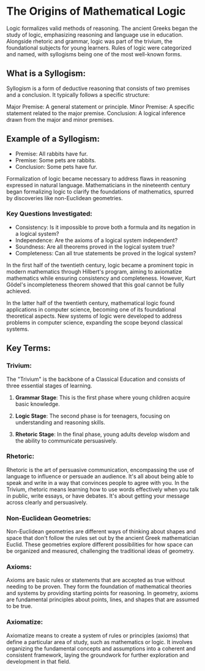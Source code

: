 # The Origins of Mathematical Logic

Logic formalizes valid methods of reasoning. The ancient Greeks began the study of logic, emphasizing reasoning and language use in education. Alongside rhetoric and grammar, logic was part of the trivium, the foundational subjects for young learners. Rules of logic were categorized and named, with syllogisms being one of the most well-known forms.

## What is a Syllogism:

Syllogism is a form of deductive reasoning that consists of two premises and a conclusion. It typically follows a specific structure:

Major Premise: A general statement or principle.
Minor Premise: A specific statement related to the major premise.
Conclusion: A logical inference drawn from the major and minor premises.

## Example of a Syllogism:

- Premise: All rabbits have fur.
- Premise: Some pets are rabbits.
- Conclusion: Some pets have fur.

Formalization of logic became necessary to address flaws in reasoning expressed in natural language. Mathematicians in the nineteenth century began formalizing logic to clarify the foundations of mathematics, spurred by discoveries like non-Euclidean geometries.

### Key Questions Investigated:

- Consistency: Is it impossible to prove both a formula and its negation in a logical system?
- Independence: Are the axioms of a logical system independent?
- Soundness: Are all theorems proved in the logical system true?
- Completeness: Can all true statements be proved in the logical system?

In the first half of the twentieth century, logic became a prominent topic in modern mathematics through Hilbert's program, aiming to axiomatize mathematics while ensuring consistency and completeness. However, Kurt Gödel's incompleteness theorem showed that this goal cannot be fully achieved.

In the latter half of the twentieth century, mathematical logic found applications in computer science, becoming one of its foundational theoretical aspects. New systems of logic were developed to address problems in computer science, expanding the scope beyond classical systems.

## Key Terms:

### Trivium:

The "Trivium" is the backbone of a Classical Education and consists of three essential stages of learning.

1. **Grammar Stage**: This is the first phase where young children acquire basic knowledge.

2. **Logic Stage**: The second phase is for teenagers, focusing on understanding and reasoning skills.

3. **Rhetoric Stage**: In the final phase, young adults develop wisdom and the ability to communicate persuasively.

### Rhetoric:

Rhetoric is the art of persuasive communication, encompassing the use of language to influence or persuade an audience.
It's all about being able to speak and write in a way that convinces people to agree with you. In the Trivium, rhetoric means learning how to use words effectively when you talk in public, write essays, or have debates. It's about getting your message across clearly and persuasively.

### Non-Euclidean Geometries:

Non-Euclidean geometries are different ways of thinking about shapes and space that don't follow the rules set out by the ancient Greek mathematician Euclid. These geometries explore different possibilities for how space can be organized and measured, challenging the traditional ideas of geometry.

### Axioms:

Axioms are basic rules or statements that are accepted as true without needing to be proven. They form the foundation of mathematical theories and systems by providing starting points for reasoning. In geometry, axioms are fundamental principles about points, lines, and shapes that are assumed to be true.

### Axiomatize:

Axiomatize means to create a system of rules or principles (axioms) that define a particular area of study, such as mathematics or logic. It involves organizing the fundamental concepts and assumptions into a coherent and consistent framework, laying the groundwork for further exploration and development in that field.
